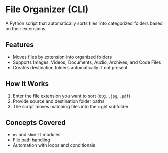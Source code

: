# File Organizer (CLI)

A Python script that automatically sorts files into categorized folders based on their extensions.

## Features
- Moves files by extension into organized folders  
- Supports Images, Videos, Documents, Audio, Archives, and Code Files  
- Creates destination folders automatically if not present  

## How It Works
1. Enter the file extension you want to sort (e.g. `.jpg`, `.pdf`)  
2. Provide source and destination folder paths  
3. The script moves matching files into the right subfolder  

## Concepts Covered
- `os` and `shutil` modules  
- File path handling  
- Automation with loops and conditionals  
